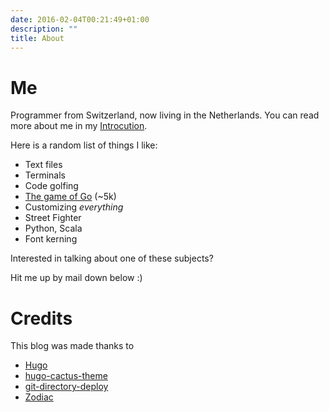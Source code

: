 ```yaml
---
date: 2016-02-04T00:21:49+01:00
description: ""
title: About
---
```


# Me

Programmer from Switzerland, now living in the Netherlands. You can read more about me in my [Introcution](/posts/introduction).

Here is a random list of things I like:

- Text files
- Terminals
- Code golfing
- [The game of Go](https://en.wikipedia.org/wiki/Go_%28game%29) (~5k)
- Customizing *everything*
- Street Fighter
- Python, Scala
- Font kerning

Interested in talking about one of these subjects?

Hit me up by mail down below :)

# Credits

This blog was made thanks to

- [Hugo](https://gohugo.io)
- [hugo-cactus-theme](https://github.com/digitalcraftsman/hugo-cactus-theme)
- [git-directory-deploy](https://github.com/X1011/git-directory-deploy)
- [Zodiac](https://github.com/jnicol/particleground/pull/15)